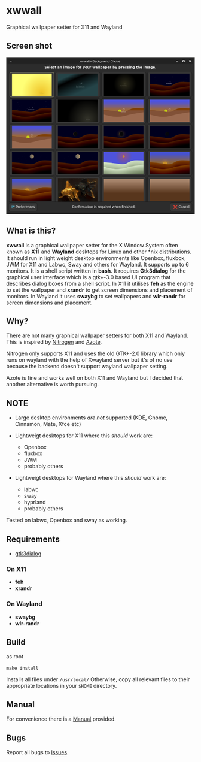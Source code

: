 # xwwall
Graphical wallpaper setter for X11 and Wayland

## Screen shot

![xwwall screen shot](./xwwall-scrot.png)

## What is this?
**xwwall** is a graphical wallpaper setter for the X Window System
often known as **X11** and **Wayland** desktops for Linux and other
\*nix distributions. It should run in light weight desktop environments
like Openbox, fluxbox, JWM for X11 and Labwc, Sway and others for
Wayland. It supports up to 6 monitors. It is a shell script written
in **bash**.
It requires **Gtk3dialog** for the graphical user interface which is
a gtk+-3.0 based UI program that describes dialog boxes from a shell
script.
In X11 it utilises **feh** as the engine to set the wallpaper and
**xrandr** to get screen dimensions and placement of monitors.
In Wayland it uses **swaybg** to set wallpapers and **wlr-randr** for
screen dimensions and placement.

## Why?
There are not many graphical wallpaper setters for both X11 and Wayland.
This is inspired by [Nitrogen](https://github.com/l3ib/nitrogen) and 
[Azote](https://github.com/nwg-piotr/azote).

Nitrogen only supports X11 and uses the old GTK+-2.0 library which
only runs on wayland with the help of Xwayland server but it's of no
use because the backend doesn't support wayland wallpaper setting.

Azote is fine and works well on both X11 and Wayland but I decided that
another alternative is worth pursuing.

## NOTE
 - Large desktop environments *are not* supported (KDE, Gnome, Cinnamon,
 Mate, Xfce etc)
 - Lightweigt desktops for X11 where this _should_ work are:
   - Openbox
   - fluxbox
   - JWM
   - probably others
   
 - Lightweigt desktops for Wayland where this _should_ work are:
   - labwc
   - sway
   - hyprland
   - probably others
   
Tested on labwc, Openbox and sway as working.

## Requirements

 - [gtk3dialog](https://github.com/01micko/gtk3dialog)
 
### On X11
 
 - **feh**
 - **xrandr**

### On Wayland

 - **swaybg**
 - **wlr-randr**
 
## Build
as root
```
make install
```
Installs all files under `/usr/local/`
Otherwise, copy all relevant files to their appropriate locations
in your `$HOME` directory.

## Manual
For convenience there is a [Manual](man/xwall.1.rst) provided.

## Bugs
Report all bugs to [Issues](https://github.com/01micko/xwwall/issues)
